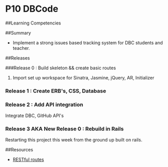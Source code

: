 # P10 DBCode  
 
##Learning Competencies 


##Summary 

* Implement a strong issues based tracking system for DBC students and teacher.


##Releases

###Release 0 : Build skeleton && create basic routes

1. Import set up workspace for Sinatra, Jasmine, jQuery, AR, Initializer

### Release 1 : Create ERB's, CSS, Database




### Release 2 : Add API integration

Integrate DBC, GitHub API's



### Release 3 AKA New Release 0 : Rebuild in Rails

Restarting this project this week from the ground up built on rails.


##Resources

* [RESTful routes](http://guides.rubyonrails.org/routing.html)
